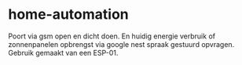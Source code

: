 # home-automation
Poort via gsm open en dicht doen.
En huidig energie verbruik of zonnenpanelen opbrengst via google nest spraak gestuurd opvragen. 
Gebruik gemaakt van een ESP-01.
